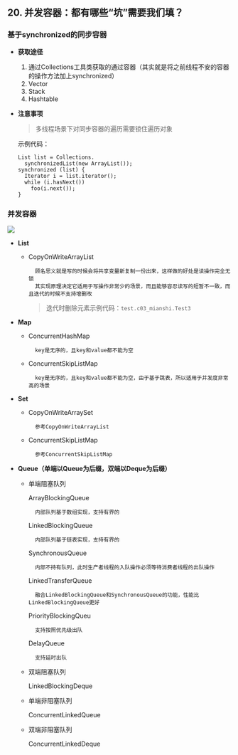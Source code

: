 ## 20. 并发容器：都有哪些“坑”需要我们填？

### 基于synchronized的同步容器

  - **获取途径**
  
    1. 通过Collections工具类获取的通过容器（其实就是将之前线程不安的容器的操作方法加上synchronized）
    2. Vector
    3. Stack
    4. Hashtable
    
  - **注意事项**
    
    > 多线程场景下对同步容器的遍历需要锁住遍历对象
    
    示例代码：
      ````
      List list = Collections.
        synchronizedList(new ArrayList());
      synchronized (list) {  
        Iterator i = list.iterator(); 
        while (i.hasNext())
          foo(i.next());
      }    
     ````
### 并发容器

  ![](http://gitimg.zhaozhubao.com/gitimg/c20_01.png)
  
  - **List**
  
    - CopyOnWriteArrayList
    
            顾名思义就是写的时候会将共享变量新复制一份出来，这样做的好处是读操作完全无锁
            其实现原理决定它适用于写操作非常少的场景，而且能够容忍读写的短暂不一致，而且迭代的时候不支持增删改
    
        > 迭代时删除元素示例代码：`test.c03_mianshi.Test3`
  
  - **Map**
  
    - ConcurrentHashMap
        
            key是无序的，且key和value都不能为空
  
    - ConcurrentSkipListMap
        
            key是无序的，且key和value都不能为空，由于基于跳表，所以适用于并发度非常高的场景

  - **Set**
    
    - CopyOnWriteArraySet
    
            参考CopyOnWriteArrayList
  
    - ConcurrentSkipListMap
        
            参考ConcurrentSkipListMap
  
  - **Queue（单端以Queue为后缀，双端以Deque为后缀）**
  
    - 单端阻塞队列
    
      ArrayBlockingQueue
            
            内部队列基于数组实现，支持有界的
            
      LinkedBlockingQueue
      
            内部队列基于链表实现，支持有界的
            
      SynchronousQueue
      
            内部不持有队列，此时生产者线程的入队操作必须等待消费者线程的出队操作
            
       LinkedTransferQueue
       
            融合LinkedBlockingQueue和SynchronousQueue的功能，性能比LinkedBlockingQueue更好
            
       PriorityBlockingQueu
       
            支持按照优先级出队
            
       DelayQueue
       
            支持延时出队
    
    - 双端阻塞队列
    
      LinkedBlockingDeque
  
    - 单端非阻塞队列
      
      ConcurrentLinkedQueue
  
    - 双端非阻塞队列
    
      ConcurrentLinkedDeque
   

    
    